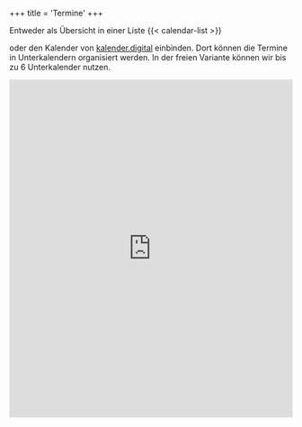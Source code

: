 +++
title = 'Termine'
+++

Entweder als Übersicht in einer Liste
{{< calendar-list >}}

oder den Kalender von [kalender.digital](https://kalender.digital/a1e2fc4a63056e54d58f) einbinden. 
Dort können die Termine in Unterkalendern organisiert werden. 
In der freien Variante können wir bis zu 6 Unterkalender nutzen.

<iframe frameborder="0" height="600px" width="100%" src="https://kalender.digital/a1e2fc4a63056e54d58f?iframe=true"></iframe>